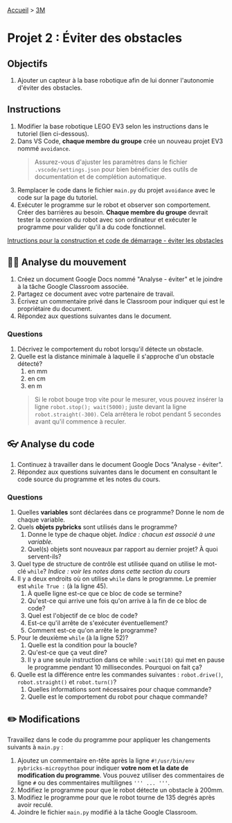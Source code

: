 [Accueil](./index.md) > [3M](./acceuil3M.md#projet-7--mouvement-avec-mission)

# Projet 2 : Éviter des obstacles

## Objectifs

1. Ajouter un capteur à la base robotique afin de lui donner l'autonomie d'éviter des obstacles.

## Instructions

1. Modifier la base robotique LEGO EV3 selon les instructions dans le tutoriel (lien ci-dessous).
1. Dans VS Code, **chaque membre du groupe** crée un nouveau projet EV3 nommé `avoidance`.
    > Assurez-vous d'ajuster les paramètres dans le fichier `.vscode/settings.json` pour bien bénéficier des outils de documentation et de complétion automatique.
1. Remplacer le code dans le fichier `main.py` du projet `avoidance` avec le code sur la page du tutoriel.
1. Exécuter le programme sur le robot et observer son comportement. Créer des barrières au besoin. **Chaque membre du groupe** devrait tester la connexion du robot avec son ordinateur et exécuter le programme pour valider qu'il a du code fonctionnel.

<a href="https://pybricks.com/ev3-micropython/examples/robot_educator_ultrasonic.html" target="_blank">Intructions pour la construction et code de démarrage - éviter les obstacles</a>

## 🤸‍♀️ Analyse du mouvement

1. Créez un document Google Docs nommé "Analyse - éviter" et le joindre à la tâche Google Classroom associée.
1. Partagez ce document avec votre partenaire de travail.
1. Écrivez un commentaire privé dans le Classroom pour indiquer qui est le propriétaire du document.
1. Répondez aux questions suivantes dans le document.

### Questions

1. Décrivez le comportement du robot lorsqu'il détecte un obstacle. 
1. Quelle est la distance minimale à laquelle il s'approche d'un obstacle détecté?
    1. en mm
    1. en cm
    1. en m
    > Si le robot bouge trop vite pour le mesurer, vous pouvez insérer la ligne `robot.stop(); wait(5000);` juste devant la ligne `robot.straight(-300)`. Cela arrêtera le robot pendant 5 secondes avant qu'il commence à reculer.

## 👓 Analyse du code

1. Continuez à travailler dans le document Google Docs "Analyse - éviter".
1. Répondez aux questions suivantes dans le document en consultant le code source du programme et les notes du cours.

### Questions

1. Quelles **variables** sont déclarées dans ce programme? Donne le nom de chaque variable.
1. Quels **objets pybricks** sont utilisés dans le programme? 
    1. Donne le type de chaque objet. _Indice : chacun est associé à une variable._
    1. Quel(s) objets sont nouveaux par rapport au dernier projet? À quoi servent-ils?
1. Quel type de structure de contrôle est utilisée quand on utilise le mot-clé `while`? _Indice : voir les notes dans cette section du cours_
1. Il y a deux endroits où on utilise `while` dans le programme. Le premier est `while True :` (à la ligne 45).
    1. À quelle ligne est-ce que ce bloc de code se termine?
    1. Qu'est-ce qui arrive une fois qu'on arrive à la fin de ce bloc de code?
    1. Quel est l'objectif de ce bloc de code? 
    1. Est-ce qu'il arrête de s'exécuter éventuellement? 
    1. Comment est-ce qu'on arrête le programme?
1. Pour le deuxième `while` (à la ligne 52)? 
    1. Quelle est la condition pour la boucle?
    1. Qu'est-ce que ça veut dire?
    1. Il y a une seule instruction dans ce while : `wait(10)` qui met en pause le programme pendant 10 millisecondes. Pourquoi on fait ça?
1. Quelle est la différence entre les commandes suivantes : `robot.drive()`, `robot.straight()` et `robot.turn()`?
    1. Quelles informations sont nécessaires pour chaque commande?
    1. Quelle est le comportement du robot pour chaque commande?

## ✏️ Modifications

Travaillez dans le code du programme pour appliquer les changements suivants à `main.py` :

1. Ajoutez un commentaire en-tête après la ligne `#!/usr/bin/env pybricks-micropython` pour indiquer **votre nom et la date de modification du programme**. Vous pouvez utiliser des commentaires de ligne `#` ou des commentaires multilignes `''' ... '''`.
1. Modifiez le programme pour que le robot détecte un obstacle à 200mm.
1. Modifiez le programme pour que le robot tourne de 135 degrés après avoir reculé.
1. Joindre le fichier `main.py` modifié à la tâche Google Classroom.

